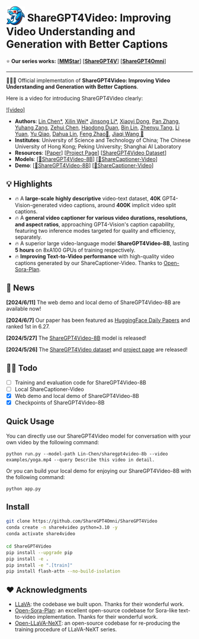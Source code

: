 # <img src="https://raw.githubusercontent.com/ShareGPT4V/ShareGPT4V-Resources/master/images/share4video_tight.png" style="vertical-align: -10px;" :height="50px" width="50px"> ShareGPT4Video: Improving Video Understanding and Generation with Better Captions

⭐️ **Our series works:** [[**MMStar**](https://mmstar-benchmark.github.io/)]  [[**ShareGPT4V**](https://sharegpt4v.github.io/)]  [[**ShareGPT4Omni**](https://sharegpt4omni.github.io/)]


---

🚀🚀🚀 Official implementation of **ShareGPT4Video: Improving Video Understanding and Generation with Better Captions**.

Here is a video for introducing ShareGPT4Video clearly:

[![video]](https://user-images.githubusercontent.com/56393454/334307144-1b106612-447b-4e35-bb9f-9b904fa3a464.mp4)

- **Authors**: [Lin Chen*](https://lin-chen.site), [Xilin Wei*]() [Jinsong Li*](https://li-jinsong.github.io/), [Xiaoyi Dong](https://scholar.google.com/citations?user=FscToE0AAAAJ&hl=en), [Pan Zhang](https://panzhang0212.github.io/), [Yuhang Zang](https://yuhangzang.github.io/), [Zehui Chen](https://lovesnowbest.site/), [Haodong Duan](https://kennymckormick.github.io/), [Bin Lin](https://scholar.google.com.hk/citations?user=GCOVDKoAAAAJ&hl=en), [Zhenyu Tang](), [Li Yuan](https://yuanli2333.github.io/), [Yu Qiao](https://scholar.google.co.uk/citations?user=gFtI-8QAAAAJ&hl=en), [Dahua Lin](http://dahua.site/), [Feng Zhao📧](https://scholar.google.com/citations?hl=en&user=r6CvuOUAAAAJ), [Jiaqi Wang 📧](https://myownskyw7.github.io/)
- **Institutes**: University of Science and Technology of China; The Chinese University of Hong Kong; Peking University; Shanghai AI Laboratory
- **Resources**: [[Paper](https://arxiv.org/abs/2406.04325v1)] [[Project Page](https://sharegpt4video.github.io/)] [[ShareGPT4Video Dataset](https://huggingface.co/datasets/ShareGPT4Video/ShareGPT4Video)]
- **Models**: [[🤗ShareGPT4Video-8B](https://huggingface.co/Lin-Chen/sharegpt4video-8b)] [[🤗ShareCaptioner-Video](https://huggingface.co/Lin-Chen/ShareCaptioner-Video)]
- **Demo**: [[🤗ShareGPT4Video-8B]()] [[🤗ShareCaptioner-Video]()]

## 💡 Highlights

- 🔥 A **large-scale** **highly descriptive** video-text dataset, **40K** GPT4-Vision-generated video captions, around **400K** implicit video split captions.
- 🔥 A **general video captioner for various video durations, resolutions, and aspect ratios**, approaching GPT4-Vision's caption capability, featuring two inference modes targeted for quality and efficiency, separately.
- 🔥 A superior large video-language model **ShareGPT4Video-8B**, lasting **5 hours** on 8xA100 GPUs of training respectively.
- 🔥 **Improving Text-to-Video performance** with high-quality video captions generated by our ShareCaptioner-Video. Thanks to [Open-Sora-Plan](https://github.com/PKU-YuanGroup/Open-Sora-Plan).

## 📜 News

**[2024/6/11]** The web demo and local demo of ShareGPT4Video-8B are available now!

**[2024/6/7]** Our paper has been featured as [HuggingFace Daily Papers](https://huggingface.co/papers?date=2024-06-07) and ranked 1st in 6.27.

**[2024/5/27]** The [ShareGPT4Video-8B](https://huggingface.co/Lin-Chen/sharegpt4video-8b) model is released!

**[2024/5/26]** The [ShareGPT4Video dataset](https://huggingface.co/datasets/ShareGPT4Video/ShareGPT4Video) and [project page](https://sharegpt4video.github.io/) are released!

## 👨‍💻 Todo

- [ ] Training and evaluation code for ShareGPT4Video-8B
- [ ] Local ShareCaptioner-Video
- [x] Web demo and local demo of ShareGPT4Video-8B
- [x] Checkpoints of ShareGPT4Video-8B

## Quick Usage

You can directly use our ShareGPT4Video model for conversation with your own video by the following command:

```
python run.py --model-path Lin-Chen/sharegpt4video-8b --video examples/yoga.mp4 --query Describe this video in detail.
```

Or you can build your local demo for enjoying our ShareGPT4Video-8B with the following command:

```
python app.py
```

## Install

```bash
git clone https://github.com/ShareGPT4Omni/ShareGPT4Video
conda create -n share4video python=3.10 -y
conda activate share4video

cd ShareGPT4Video
pip install --upgrade pip
pip install -e .
pip install -e ".[train]"
pip install flash-attn --no-build-isolation
```

## ❤️ Acknowledgments

- [LLaVA](https://github.com/haotian-liu/LLaVA): the codebase we built upon. Thanks for their wonderful work.
- [Open-Sora-Plan](https://github.com/PKU-YuanGroup/Open-Sora-Plan): an excellent open-source codebase for Sora-like text-to-video implementation. Thanks for their wonderful work.
- [Open-LLaVA-NeXT](https://github.com/xiaoachen98/Open-LLaVA-NeXT): an open-source codebase for re-producing the training procedure of LLaVA-NeXT series.
